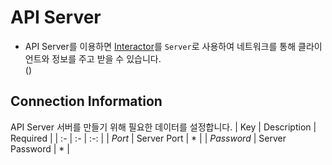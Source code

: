 # API Server
- API Server를 이용하면 <u>Interactor</u>를 `Server`로 사용하여 네트워크를 통해 클라이언트와 정보를 주고 받을 수 있습니다.  
(<span class="construction"/>) 
<!-- - Orchestrator, Insight와 통신하여... -->

## Connection Information
API Server 서버를 만들기 위해 필요한 데이터를 설정합니다.
| Key | Description | Required |
| :- | :- | :-: |
| _Port_ | Server Port | * |
| _Password_ | Server Password | * |